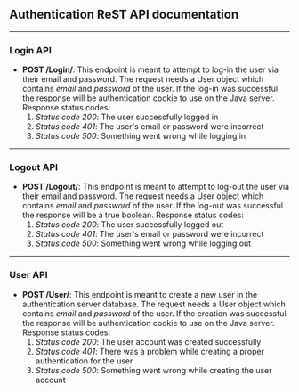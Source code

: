 ## Authentication ReST API documentation

---

### Login API

* **POST /Login/**: This endpoint is meant to attempt to log-in the user via their email and password.
The request needs a User object which contains *email* and *password* of the user.
If the log-in was successful the response will be authentication cookie to use on the Java server.
Response status codes:
  1. *Status code 200*: The user successfully logged in
  2. *Status code 401*: The user's email or password were incorrect
  3. *Status code 500*: Something went wrong while logging in

---

### Logout API

* **POST /Logout/**: This endpoint is meant to attempt to log-out the user via their email and password.
  The request needs a User object which contains *email* and *password* of the user.
  If the log-out was successful the response will be a true boolean.
  Response status codes:
  1. *Status code 200*: The user successfully logged out
  2. *Status code 401*: The user's email or password were incorrect
  3. *Status code 500*: Something went wrong while logging out

---

###  User API
* **POST /User/**: This endpoint is meant to create a new user in the authentication server database.
  The request needs a User object which contains *email* and *password* of the user.
  If the creation was successful the response will be authentication cookie to use on the Java server.
  Response status codes:
  1. *Status code 200*: The user account was created successfully
  2. *Status code 401*: There was a problem while creating a proper authentication for the user
  3. *Status code 500*: Something went wrong while creating the user account